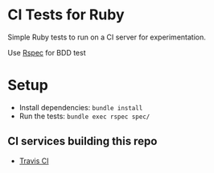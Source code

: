 CI Tests for Ruby
=================

Simple Ruby tests to run on a CI server for experimentation.

Use [Rspec](http://rspec.info/) for BDD test

# Setup

* Install dependencies: `bundle install`
* Run the tests: `bundle exec rspec spec/`

## CI services building this repo

- [Travis CI](https://travis-ci.org/paulodiovani/ci-tests-ruby)
